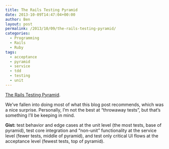 ```yaml
---
title: The Rails Testing Pyramid
date: 2013-10-09T14:47:04+00:00
author: Ben
layout: post
permalink: /2013/10/09/the-rails-testing-pyramid/
categories:
  - Programming
  - Rails
  - Ruby
tags:
  - acceptance
  - pyramid
  - service
  - tdd
  - testing
  - unit
---
```

[The Rails Testing Pyramid](http://blog.codeclimate.com/blog/2013/10/09/rails-testing-pyramid).

We&#8217;ve fallen into doing most of what this blog post recommends, which was a nice surprise. Personally, I&#8217;m not the best at &#8220;throwaway tests&#8221;, but that&#8217;s something I&#8217;ll be keeping in mind.

**Gist:** test behavior and edge cases at the unit level (the most tests, base of pyramid), test core integration and &#8220;non-unit&#8221; functionality at the service level (fewer tests, middle of pyramid), and test only critical UI flows at the acceptance level (fewest tests, top of pyramid).